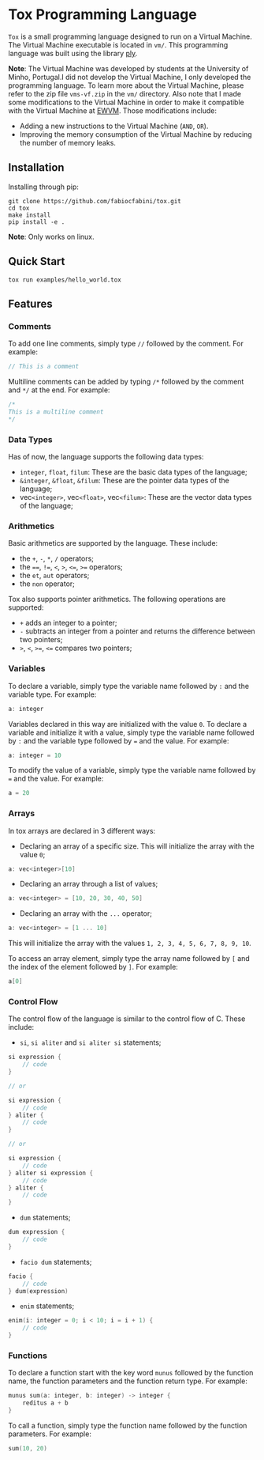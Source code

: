 # **Tox Programming Language**

```Tox``` is a small programming language designed to run on a Virtual Machine. The Virtual Machine executable is located in ```vm/```. This programming language was built using the library [ply](www.dabeaz.com/ply/). 

**Note**: The Virtual Machine was developed by students at the University of Minho, Portugal.I did not develop the Virtual Machine, I only developed the programming language. To learn more about the Virtual Machine, please refer to the zip file ```vms-vf.zip``` in the ```vm/``` directory. Also note that I made some modifications to the Virtual Machine in order to make it compatible with the Virtual Machine at [EWVM](https://ewvm.epl.di.uminho.pt/). Those modifications include:
- Adding a new instructions to the Virtual Machine (```AND```, ```OR```).
- Improving the memory consumption of the Virtual Machine by reducing the number of memory leaks.

## **Installation**

Installing through pip:

```console
git clone https://github.com/fabiocfabini/tox.git
cd tox
make install
pip install -e .
```

**Note**: Only works on linux.

## **Quick Start**

```console
tox run examples/hello_world.tox
```

## **Features**

### **Comments**

To add one line comments, simply type ```//``` followed by the comment. For example:

```c
// This is a comment
```

Multiline comments can be added by typing ```/*``` followed by the comment and ```*/``` at the end. For example:

```c
/*
This is a multiline comment
*/
```

### **Data Types**

Has of now, the language supports the following data types:

- ```integer```, ```float```, ```filum```: These are the basic data types of the language;
- ```&integer```, ```&float```, ```&filum```: These are the pointer data types of the language;
- vec```<integer>```, vec```<float>```, vec```<filum>```: These are the vector data types of the language;

### **Arithmetics**

Basic arithmetics are supported by the language. These include:

- the ```+```, ```-```, ```*```, ```/``` operators;
- the ```==```, ```!=```, ```<```, ```>```, ```<=```, ```>=``` operators;
- the ```et```, ```aut``` operators;
- the ```non``` operator;

Tox also supports pointer arithmetics. The following operations are supported:

- ```+``` adds an integer to a pointer;
- ```-``` subtracts an integer from a pointer and returns the difference between two pointers;
- ```>```, ```<```, ```>=```, ```<=``` compares two pointers;

### **Variables**

To declare a variable, simply type the variable name followed by ```:``` and the variable type. For example:

```c
a: integer
```

Variables declared in this way are initialized with the value ```0```. To declare a variable and initialize it with a value, simply type the variable name followed by ```:``` and the variable type followed by ```=``` and the value. For example:

```c
a: integer = 10
```

To modify the value of a variable, simply type the variable name followed by ```=``` and the value. For example:

```c
a = 20
```

### **Arrays**

In tox arrays are declared in 3 different ways:

- Declaring an array of a specific size. This will initialize the array with the value ```0```;

```c
a: vec<integer>[10]
```

- Declaring an array through a list of values;

```c
a: vec<integer> = [10, 20, 30, 40, 50]
```

- Declaring an array with the ```...``` operator;

```c
a: vec<integer> = [1 ... 10]
```

This will initialize the array with the values ```1, 2, 3, 4, 5, 6, 7, 8, 9, 10```.

To access an array element, simply type the array name followed by ```[``` and the index of the element followed by ```]```. For example:

```c
a[0]
```


### **Control Flow**

The control flow of the language is similar to the control flow of C. These include:

- ```si```, ```si aliter``` and ```si aliter si``` statements;

```c
si expression {
    // code
}

// or

si expression {
    // code
} aliter {
    // code
}

// or

si expression {
    // code
} aliter si expression {
    // code
} aliter {
    // code
}
```

- ```dum``` statements;

```c
dum expression {
    // code
}
```

- ```facio dum``` statements;

```c
facio {
    // code
} dum(expression)
```

- ```enim``` statements;

```c
enim(i: integer = 0; i < 10; i = i + 1) {
    // code
}
```


### **Functions**

To declare a function start with the key word ```munus``` followed by the function name, the function parameters and the function return type. For example:

```c
munus sum(a: integer, b: integer) -> integer {
    reditus a + b
}
```

To call a function, simply type the function name followed by the function parameters. For example:

```c
sum(10, 20)
```
